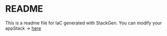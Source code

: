 # README
This is a readme file for IaC generated with StackGen.
You can modify your appStack -> [here](http://main.dev.stackgen.com/appstacks/ef760d7b-b6b4-4899-a6f7-82061f7bf1de)
